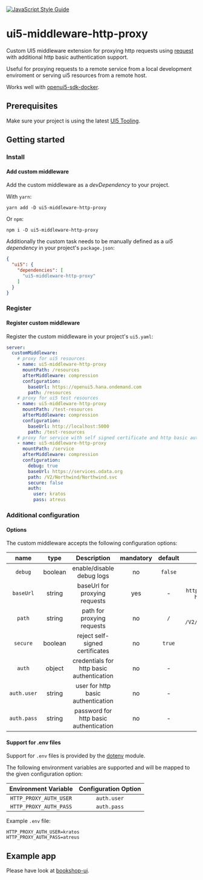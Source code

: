 [![JavaScript Style Guide](https://img.shields.io/badge/code_style-standard-brightgreen.svg)](https://standardjs.com)

# ui5-middleware-http-proxy

Custom UI5 middleware extension for proxying http requests using [request](https://github.com/request/request)
with additional http basic authentication support.

Useful for proxying requests to a remote service from a local development enviroment or serving ui5 resources from a remote host.

Works well with [openui5-sdk-docker](https://github.com/pwasem/openui5-sdk-docker).

## Prerequisites

Make sure your project is using the latest [UI5 Tooling](https://sap.github.io/ui5-tooling/pages/GettingStarted/).

## Getting started

### Install

#### Add custom middleware

Add the custom middleware as a _devDependency_ to your project.

With `yarn`:

```shell
yarn add -D ui5-middleware-http-proxy
```

Or `npm`:

```shell
npm i -D ui5-middleware-http-proxy
```

Additionally the custom task needs to be manually defined as a _ui5 dependency_ in your project's `package.json`:

```json
{
  "ui5": {
    "dependencies": [
      "ui5-middleware-http-proxy"
    ]
  }
}
```

### Register

#### Register custom middleware

Register the custom middleware in your project's `ui5.yaml`:

```yaml
server:
  customMiddleware:
    # proxy for ui5 resources
    - name: ui5-middleware-http-proxy
      mountPath: /resources
      afterMiddleware: compression
      configuration:
        baseUrl: https://openui5.hana.ondemand.com
        path: /resources
    # proxy for ui5 test resources
    - name: ui5-middleware-http-proxy
      mountPath: /test-resources
      afterMiddleware: compression
      configuration:
        baseUrl: http://localhost:5000
        path: /test-resources
    # proxy for service with self signed certificate and http basic authentication
    - name: ui5-middleware-http-proxy
      mountPath: /service
      afterMiddleware: compression
      configuration:
        debug: true
        baseUrl: https://services.odata.org
        path: /V2/Northwind/Northwind.svc
        secure: false
        auth:
          user: kratos
          pass: atreus
```

### Additional configuration

#### Options

The custom middleware accepts the following configuration options:

|    name        |   type  |                Description                | mandatory | default |                        examples                       |
|:--------------:|:-------:|:-----------------------------------------:|:---------:|:-------:|:-----------------------------------------------------:|
|   `debug`      | boolean |         enable/disable debug logs         |     no    | `false` |                     `true`, `false`                   |
|   `baseUrl`    |  string |       baseUrl for proxying requests       |    yes    |    -    | `https://services.odata.org`, `http://localhost:5000` |
|    `path`      |  string |         path for proxying requests        |     no    |   `/`   |      `/resources`, `/V2/Northwind/Northwind.svc`      |
|   `secure`     | boolean |      reject self-signed certificates      |     no    |  `true` |                     `true`, `false`                   |
|    `auth`      |  object | credentials for http basic authentication |     no    |    -    |                                                       |
| `auth.user`    |  string |     user for http basic authentication    |     no    |    -    |                        `kratos`                       |
| `auth.pass`    |  string |   password for http basic authentication  |     no    |    -    |                        `atreus`                       |

#### Support for .env files

Support for `.env` files is provided by the [dotenv](https://github.com/motdotla/dotenv) module.

The following environment variables are supported and will be mapped to the given configuration option:

| Environment Variable   | Configuration Option |
|:----------------------:|:--------------------:|
| `HTTP_PROXY_AUTH_USER` | `auth.user`          |
| `HTTP_PROXY_AUTH_PASS` | `auth.pass`          |

Example `.env` file:

```shell
HTTP_PROXY_AUTH_USER=kratos
HTTP_PROXY_AUTH_PASS=atreus
```

## Example app

Please have look at [bookshop-ui](https://github.com/pwasem/bookshop-ui).
